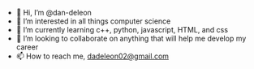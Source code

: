 - 👋 Hi, I’m @dan-deleon
- 👀 I’m interested in all things computer science
- 🌱 I’m currently learning c++, python, javascript, HTML, and css
- 💞️ I’m looking to collaborate on anything that will help me develop my career
- 📫 How to reach me, dadeleon02@gmail.com

<!---
dan-deleon/dan-deleon is a ✨ special ✨ repository because its `README.md` (this file) appears on your GitHub profile.
You can click the Preview link to take a look at your changes.
--->
